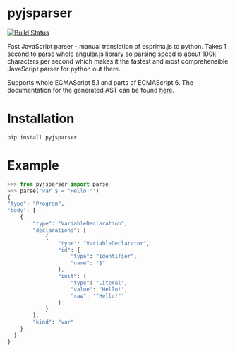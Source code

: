 # pyjsparser
[![Build Status](https://travis-ci.org/PiotrDabkowski/pyjsparser.svg?branch=master)](https://travis-ci.org/PiotrDabkowski/pyjsparser)

Fast JavaScript parser - manual translation of esprima.js to python. Takes 1 second to parse whole angular.js library
so parsing speed is about 100k characters per second which makes it the fastest and most comprehensible JavaScript parser for python out there.

Supports whole ECMAScript 5.1 and parts of ECMAScript 6. The documentation for the generated AST can be found
[here](https://esprima.readthedocs.io/en/3.1/syntax-tree-format.html).

# Installation

    pip install pyjsparser

# Example
```python
>>> from pyjsparser import parse
>>> parse('var $ = "Hello!"')
{
"type": "Program",
"body": [
    {
        "type": "VariableDeclaration",
        "declarations": [
            {
                "type": "VariableDeclarator",
                "id": {
                    "type": "Identifier",
                    "name": "$"
                },
                "init": {
                    "type": "Literal",
                    "value": "Hello!",
                    "raw": '"Hello!"'
                }
            }
        ],
        "kind": "var"
    }
  ]
}
```
